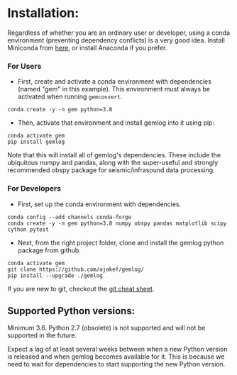 # Installation:
Regardless of whether you are an ordinary user or developer, using a conda environment (preventing dependency conflicts) is a very good idea. Install Miniconda from [here](https://docs.conda.io/en/latest/miniconda.html), or install Anaconda if you prefer.

### For Users
* First, create and activate a conda environment with dependencies (named "gem" in this example). This environment must always be activated when running `gemconvert`.
```
conda create -y -n gem python=3.8
```

* Then, activate that environment and install gemlog into it using pip:
```
conda activate gem
pip install gemlog
```
Note that this will install all of gemlog's dependencies. These include the ubiquitous numpy and pandas, along with the super-useful and strongly recommended obspy package for seismic/infrasound data processing.

### For Developers
* First, set up the conda environment with dependencies.
```
conda config --add channels conda-forge
conda create -y -n gem python=3.8 numpy obspy pandas matplotlib scipy cython pytest
```

* Next, from the right project folder, clone and install the gemlog python package from github. 
```
conda activate gem
git clone https://github.com/ajakef/gemlog/
pip install --upgrade ./gemlog
```

If you are new to git, checkout the [git cheat sheet](https://github.com/ajakef/gemlog/git_instructions.md).

## Supported Python versions:
Minimum 3.6. Python 2.7 (obsolete) is not supported and will not be supported in the future.

Expect a lag of at least several weeks between when a new Python version is released and when gemlog becomes available for it. This is because we need to wait for dependencies to start supporting the new Python version. 